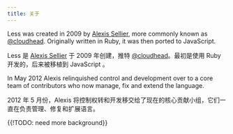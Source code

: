 ```yaml
---
title: 关于
---
```


Less was created in 2009 by <a href="https://github.com/cloudhead">Alexis Sellier</a>, more commonly known as <a href="https://twitter.com/cloudhead">@cloudhead</a>. Originally written in Ruby, it was then ported to JavaScript.

Less 是 <a href="https://github.com/cloudhead">Alexis Sellier</a> 于 2009 年创建，推特 <a href="https://twitter.com/cloudhead">@cloudhead</a>。最初是使用 Ruby 开发的，后来被移植到 JavaScript 。

In May 2012 Alexis relinquished control and development over to a core team of contributors who now manage, fix and extend the language.

2012 年 5 月份，Alexis 将控制权转和开发移交给了现在的核心贡献小组，它们一直在负责管理、修复和扩展语言。

{{!TODO: need more background}}
